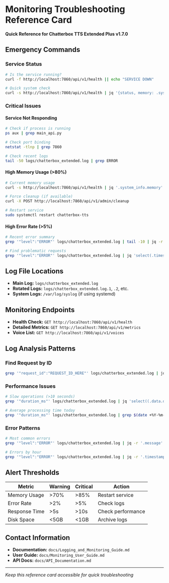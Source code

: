 # Monitoring Troubleshooting Reference Card

**Quick Reference for Chatterbox TTS Extended Plus v1.7.0**

## Emergency Commands

### Service Status
```bash
# Is the service running?
curl -f http://localhost:7860/api/v1/health || echo "SERVICE DOWN"

# Quick system check
curl -s http://localhost:7860/api/v1/health | jq '{status, memory: .system_info.memory.percent, errors: .metrics.error_rate}'
```

### Critical Issues

#### Service Not Responding
```bash
# Check if process is running
ps aux | grep main_api.py

# Check port binding
netstat -tlnp | grep 7860

# Check recent logs
tail -50 logs/chatterbox_extended.log | grep ERROR
```

#### High Memory Usage (>80%)
```bash
# Current memory usage
curl -s http://localhost:7860/api/v1/health | jq '.system_info.memory'

# Force cleanup (if available)
curl -X POST http://localhost:7860/api/v1/admin/cleanup

# Restart service
sudo systemctl restart chatterbox-tts
```

#### High Error Rate (>5%)
```bash
# Recent error summary
grep '"level":"ERROR"' logs/chatterbox_extended.log | tail -10 | jq -r '.message' | sort | uniq -c

# Find problematic requests
grep '"level":"ERROR"' logs/chatterbox_extended.log | jq 'select(.timestamp > "2025-06-19T14:00:00")'
```

## Log File Locations

- **Main Log:** `logs/chatterbox_extended.log`
- **Rotated Logs:** `logs/chatterbox_extended.log.1`, `.2`, etc.
- **System Logs:** `/var/log/syslog` (if using systemd)

## Monitoring Endpoints

- **Health Check:** `GET http://localhost:7860/api/v1/health`
- **Detailed Metrics:** `GET http://localhost:7860/api/v1/metrics`
- **Voice List:** `GET http://localhost:7860/api/v1/voices`

## Log Analysis Patterns

### Find Request by ID
```bash
grep '"request_id":"REQUEST_ID_HERE"' logs/chatterbox_extended.log | jq .
```

### Performance Issues
```bash
# Slow operations (>10 seconds)
grep '"duration_ms"' logs/chatterbox_extended.log | jq 'select((.data.duration_ms // .duration_ms) > 10000)'

# Average processing time today
grep '"duration_ms"' logs/chatterbox_extended.log | grep $(date +%Y-%m-%d) | jq -r '.data.duration_ms // .duration_ms' | awk '{sum+=$1} END {print "Average:", sum/NR, "ms"}'
```

### Error Patterns
```bash
# Most common errors
grep '"level":"ERROR"' logs/chatterbox_extended.log | jq -r '.message' | sort | uniq -c | sort -nr | head -5

# Errors by hour
grep '"level":"ERROR"' logs/chatterbox_extended.log | jq -r '.timestamp' | cut -c1-13 | uniq -c
```

## Alert Thresholds

| Metric | Warning | Critical | Action |
|--------|---------|----------|--------|
| Memory Usage | >70% | >85% | Restart service |
| Error Rate | >2% | >5% | Check logs |
| Response Time | >5s | >10s | Check performance |
| Disk Space | <5GB | <1GB | Archive logs |

## Contact Information

- **Documentation:** `docs/Logging_and_Monitoring_Guide.md`
- **User Guide:** `docs/Monitoring_User_Guide.md`
- **API Docs:** `docs/API_Documentation.md`

---
*Keep this reference card accessible for quick troubleshooting*
